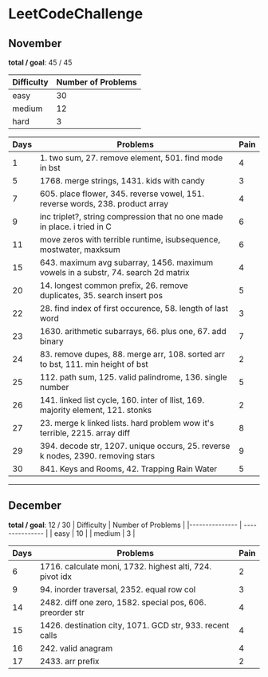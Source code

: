 # LeetCodeChallenge

## November

**total / goal**: 45 / 45

| Difficulty     | Number of Problems    |
|--------------- | ---------------       |
| easy           | 30                    |
| medium         | 12                    |
| hard           | 3                     |



| Days | Problems                                                                          | Pain |
| ---- | --------------------------------------------------------------------------------- | ---- |
| 1    | 1. two sum, 27. remove element, 501. find mode in bst                             | 4    |
| 5    | 1768. merge strings, 1431. kids with candy                                        | 3    |
| 7    | 605. place flower, 345. reverse vowel, 151. reverse words, 238. product array     | 4    |
| 9    | inc triplet?, string compression that no one made in place. i tried in C          | 6    |
| 11   | move zeros with terrible runtime, isubsequence, mostwater, maxksum                | 6    |
| 15   | 643. maximum avg subarray, 1456. maximum vowels in a substr, 74. search 2d matrix | 4    |
| 20   | 14. longest common prefix, 26. remove duplicates, 35. search insert pos           | 5    |
| 22   | 28. find index of first occurence, 58. length of last word                        | 3    |
| 23   | 1630. arithmetic subarrays, 66. plus one, 67. add binary                          | 7    |
| 24   | 83. remove dupes, 88. merge arr, 108. sorted arr to bst, 111. min height of bst   | 2    |
| 25   | 112. path sum, 125. valid palindrome, 136. single number                          | 5    |
| 26   | 141. linked list cycle, 160. inter of llist, 169. majority element, 121. stonks   | 2    |
| 27   | 23. merge k linked lists. hard problem wow it's terrible, 2215. array diff        | 8    |
| 29   | 394. decode str, 1207. unique occurs, 25. reverse k nodes, 2390. removing stars   | 9    |
| 30   | 841. Keys and Rooms, 42. Trapping Rain Water                                      | 5    |

---

## December

**total / goal**: 12 / 30
| Difficulty     | Number of Problems    |
|--------------- | ---------------       |
| easy           | 10                   |
| medium         | 3                    |

| Days | Problems                                                                          | Pain |
| ---- | --------------------------------------------------------------------------------- | ---- |
| 6 | 1716. calculate moni, 1732. highest alti, 724. pivot idx                             | 2 |
| 9 | 94. inorder traversal, 2352. equal row col                                           | 3 |
| 14 | 2482. diff one zero, 1582. special pos, 606. preorder str                           | 4|
| 15 | 1426. destination city, 1071. GCD str, 933. recent calls                            | 4|
| 16 | 242. valid anagram                           | 4|
| 17 | 2433. arr prefix                            | 2|
